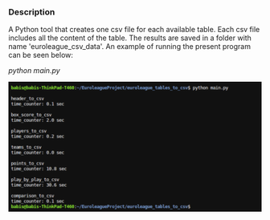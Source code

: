 ### Description

A Python tool that creates one csv file for each available table. 
Each csv file includes all the content of the table. 
The results are saved in a folder with name 'euroleague_csv_data'. 
An example of running the present program can be seen below:

_python main.py_

![default_execution_screenshot](https://github.com/bsamot10/EuroleagueDataETL/blob/main/docs/images/euroleague_tables_to_csv.png)
